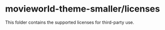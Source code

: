 # movieworld-theme-smaller/licenses

This folder contains the supported licenses for third-party use.
